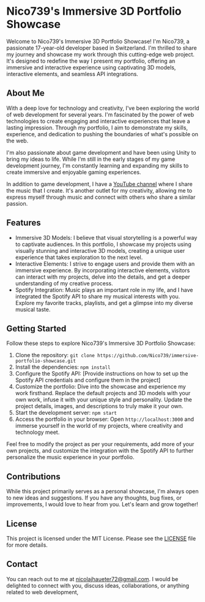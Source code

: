 # Nico739's Immersive 3D Portfolio Showcase

Welcome to Nico739's Immersive 3D Portfolio Showcase! I'm Nico739, a passionate 17-year-old developer based in Switzerland. I'm thrilled to share my journey and showcase my work through this cutting-edge web project. It's designed to redefine the way I present my portfolio, offering an immersive and interactive experience using captivating 3D models, interactive elements, and seamless API integrations.

## About Me

With a deep love for technology and creativity, I've been exploring the world of web development for several years. I'm fascinated by the power of web technologies to create engaging and interactive experiences that leave a lasting impression. Through my portfolio, I aim to demonstrate my skills, experience, and dedication to pushing the boundaries of what's possible on the web.

I'm also passionate about game development and have been using Unity to bring my ideas to life. While I'm still in the early stages of my game development journey, I'm constantly learning and expanding my skills to create immersive and enjoyable gaming experiences.

In addition to game development, I have a [YouTube channel](https://youtube.com/@nico_739) where I share the music that I create. It's another outlet for my creativity, allowing me to express myself through music and connect with others who share a similar passion.

## Features

- Immersive 3D Models: I believe that visual storytelling is a powerful way to captivate audiences. In this portfolio, I showcase my projects using visually stunning and interactive 3D models, creating a unique user experience that takes exploration to the next level.
- Interactive Elements: I strive to engage users and provide them with an immersive experience. By incorporating interactive elements, visitors can interact with my projects, delve into the details, and get a deeper understanding of my creative process.
- Spotify Integration: Music plays an important role in my life, and I have integrated the Spotify API to share my musical interests with you. Explore my favorite tracks, playlists, and get a glimpse into my diverse musical taste.

## Getting Started

Follow these steps to explore Nico739's Immersive 3D Portfolio Showcase:

1. Clone the repository: `git clone https://github.com/Nico739/immersive-portfolio-showcase.git`
2. Install the dependencies: `npm install`
3. Configure the Spotify API: [Provide instructions on how to set up the Spotify API credentials and configure them in the project]
4. Customize the portfolio: Dive into the showcase and experience my work firsthand. Replace the default projects and 3D models with your own work, infuse it with your unique style and personality. Update the project details, images, and descriptions to truly make it your own.
5. Start the development server: `npm start`
6. Access the portfolio in your browser: Open `http://localhost:3000` and immerse yourself in the world of my projects, where creativity and technology meet.

Feel free to modify the project as per your requirements, add more of your own projects, and customize the integration with the Spotify API to further personalize the music experience in your portfolio.

## Contributions

While this project primarily serves as a personal showcase, I'm always open to new ideas and suggestions. If you have any thoughts, bug fixes, or improvements, I would love to hear from you. Let's learn and grow together!

## License

This project is licensed under the MIT License. Please see the [LICENSE]([License](LICENSE)) file for more details.

## Contact

You can reach out to me at [nicolajhaueter72@gmail.com](mailto:nicolajhaueter72@gmail.com). I would be delighted to connect with you, discuss ideas, collaborations, or anything related to web development,
